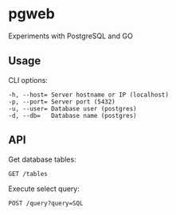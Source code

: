 # pgweb

Experiments with PostgreSQL and GO

## Usage

CLI options:

```
-h, --host= Server hostname or IP (localhost)
-p, --port= Server port (5432)
-u, --user= Database user (postgres)
-d, --db=   Database name (postgres)
```

## API

Get database tables:

```
GET /tables
```

Execute select query:

```
POST /query?query=SQL
```